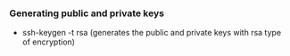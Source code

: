 ### Generating public and private keys

- ssh-keygen -t rsa (generates the public and private keys with rsa type of encryption)